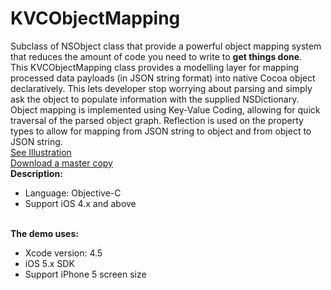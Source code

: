 KVCObjectMapping
================

Subclass of NSObject class that provide a powerful object mapping system <br/> that reduces the amount of code you need to write to <b>get things done</b>.
<br/>
This KVCObjectMapping class provides a modelling layer for mapping processed data
payloads (in JSON string format) into native Cocoa object declaratively. This lets developer stop worrying
about parsing and simply ask the object to populate information with the supplied NSDictionary.
<br/>
Object mapping is implemented using Key-Value Coding, allowing for quick traversal
of the parsed object graph. Reflection is used on the property types to allow for mapping
from JSON string to object and from object to JSON string.
<br/>
<a href="https://github.com/tuyennguyencanada/KVCObjectMapping/blob/master/Documentation/KVCObjectMapping%20Concept.png">See Illustration</a>
<br/>
<a href="https://github.com/tuyennguyencanada/KVCObjectMapping/archive/master.zip">Download a master copy</a>
<br/>
<b>Description:</b>
<ul>
<li>Language: Objective-C</li>
<li>Support iOS 4.x and above </li>
</ul>
<br/>
<b>The demo uses:</b>
<br/>
<ul>
<li>Xcode version: 4.5</li>
<li>iOS 5.x SDK</li>
<li>Support iPhone 5 screen size</li>
</ul>



